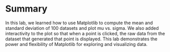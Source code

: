 # Summary

In this lab, we learned how to use Matplotlib to compute the mean and standard deviation of 100 datasets and plot mu vs. sigma. We also added interactivity to the plot so that when a point is clicked, the raw data from the dataset that generated that point is displayed. This lab demonstrates the power and flexibility of Matplotlib for exploring and visualizing data.
